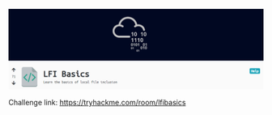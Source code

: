 
![alt text](https://github.com/Alex-Stinga/TryHackMe/blob/master/Basic%20lfi/thmlfi.png)

Challenge link: https://tryhackme.com/room/lfibasics

